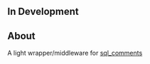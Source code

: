 ## In Development

## About
A light wrapper/middleware for [sql_comments](https://github.com/danpaul/sql_comments)